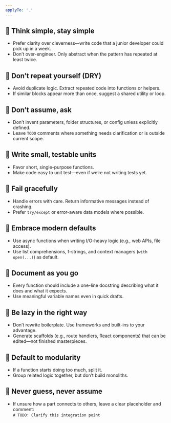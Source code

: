 ```yaml
---
applyTo: '.'
---
```


## 🔹 Think simple, stay simple
- Prefer clarity over cleverness—write code that a junior developer could pick up in a week.
- Don’t over-engineer. Only abstract when the pattern has repeated at least twice.

## 🔹 Don’t repeat yourself (DRY)
- Avoid duplicate logic. Extract repeated code into functions or helpers.
- If similar blocks appear more than once, suggest a shared utility or loop.

## 🔹 Don’t assume, ask
- Don’t invent parameters, folder structures, or config unless explicitly defined.
- Leave `TODO` comments where something needs clarification or is outside current scope.

## 🔹 Write small, testable units
- Favor short, single-purpose functions.
- Make code easy to unit test—even if we’re not writing tests yet.

## 🔹 Fail gracefully
- Handle errors with care. Return informative messages instead of crashing.
- Prefer `try/except` or error-aware data models where possible.

## 🔹 Embrace modern defaults
- Use async functions when writing I/O-heavy logic (e.g., web APIs, file access).
- Use list comprehensions, f-strings, and context managers (`with open(...)`) as default.

## 🔹 Document as you go
- Every function should include a one-line docstring describing what it does and what it expects.
- Use meaningful variable names even in quick drafts.

## 🔹 Be lazy in the right way
- Don’t rewrite boilerplate. Use frameworks and built-ins to your advantage.
- Generate scaffolds (e.g., route handlers, React components) that can be edited—not finished masterpieces.

## 🔹 Default to modularity
- If a function starts doing too much, split it.
- Group related logic together, but don’t build monoliths.

## 🔹 Never guess, never assume
- If unsure how a part connects to others, leave a clear placeholder and comment:  
  `# TODO: Clarify this integration point`
